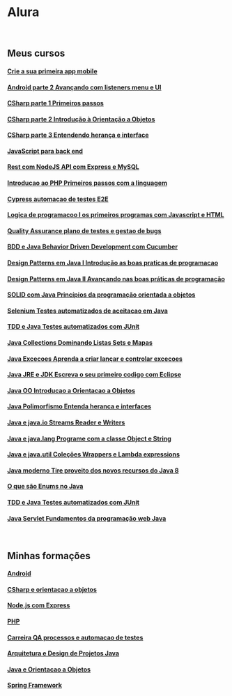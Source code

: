 # Alura

<br>

## Meus cursos
#### [Crie a sua primeira app mobile](Android/Android/Android-parte-1-Crie-a-sua-primeira-app-mobile)
#### [Android parte 2 Avançando com listeners menu e UI](Android/Android/Android-parte-2-Avançando-com-listeners-menu-e-UI)

#### [CSharp parte 1 Primeiros passos](CSharp/CSharp-e-orientacao-a-objetos/CSharp-parte-1-Primeiros-passos)
#### [CSharp parte 2 Introdução à Orientação a Objetos](CSharp/CSharp-e-orientacao-a-objetos/CSharp-parte-2-Introdução-à-Orientação-a-Objetos)
#### [CSharp parte 3 Entendendo herança e interface](CSharp/CSharp-e-orientacao-a-objetos/CSharp-parte-3-Entendendo-herança-e-interface)

#### [JavaScript para back end](JavaScript/Node.js-com-Express/JavaScript-para-back-end)
#### [Rest com NodeJS API com Express e MySQL](JavaScript/Node.js-com-Express/Rest-com-NodeJS-API-com-Express-e-MySQL)

#### [Introducao ao PHP Primeiros passos com a linguagem](PHP/PHP/Introducao-ao-PHP-Primeiros-passos-com-a-linguagem)

#### [Cypress automacao de testes E2E](Carreira-QA-processos-e-automacao-de-testes/Cypress-automacao-de-testes-E2E)
#### [Logica de programacoo I os primeiros programas com Javascript e HTML](Carreira-QA-processos-e-automacao-de-testes/Logica-de-programacoo-I-os-primeiros-programas-com-Javascript-e-HTML)
#### [Quality Assurance plano de testes e gestao de bugs](Carreira-QA-processos-e-automacao-de-testes/Quality-Assurance-plano-de-testes-e-gestao-de-bugs)


#### [BDD e Java Behavior Driven Development com Cucumber](java/Arquitetura-e-Design-de-Projetos-Java/BDD-e-Java-Behavior-Driven-Development-com-Cucumber)
#### [Design Patterns em Java I Introdução as boas praticas de programacao](java/Arquitetura-e-Design-de-Projetos-Java/Design-Patterns-em-Java-I-Introdução-as-boas-praticas-de-programacao)
#### [Design Patterns em Java II Avançando nas boas práticas de programação](java/Arquitetura-e-Design-de-Projetos-Java/Design-Patterns-em-Java-II-Avançando-nas-boas-práticas-de-programação)
#### [SOLID com Java Princípios da programação orientada a objetos](java/Arquitetura-e-Design-de-Projetos-Java/SOLID-com-Java-Princípios-da-programação-orientada-a-objetos)
#### [Selenium Testes automatizados de aceitacao em Java](java/Arquitetura-e-Design-de-Projetos-Java/Selenium-Testes-automatizados-de-aceitacao-em-Java)
#### [TDD e Java Testes automatizados com JUnit](java/Arquitetura-e-Design-de-Projetos-Java/TDD-e-Java-Testes-automatizados-com-JUnit)
 
#### [Java Collections Dominando Listas Sets e Mapas](java/Java-e-Orientacao-a-Objetos/Java-Collections-Dominando-Listas-Sets-e-Mapas)
#### [Java Excecoes Aprenda a criar lançar e controlar excecoes](java/Java-e-Orientacao-a-Objetos/Java-Excecoes-Aprenda-a-criar-lançar-e-controlar-excecoes)
#### [Java JRE e JDK Escreva o seu primeiro codigo com Eclipse](java/Java-e-Orientacao-a-Objetos/Java-JRE-e-JDK-Escreva-o-seu-primeiro-codigo-com-Eclipse)
#### [Java OO Introducao a Orientacao a Objetos](java/Java-e-Orientacao-a-Objetos/Java-OO-Introducao-a-Orientacao-a-Objetos)
#### [Java Polimorfismo Entenda heranca e interfaces](java/Java-e-Orientacao-a-Objetos/Java-Polimorfismo-Entenda-heranca-e-interfaces)
#### [Java e java.io Streams Reader e Writers](java/Java-e-Orientacao-a-Objetos/Java-e-java.io-Streams-Reader-e-Writers)
#### [Java e java.lang Programe com a classe Object e String](java/Java-e-Orientacao-a-Objetos/Java-e-java.lang-Programe-com-a-classe-Object-e-String)
#### [Java e java.util Coleções Wrappers e Lambda expressions](java/Java-e-Orientacao-a-Objetos/Java-e-java.util-Coleções-Wrappers-e-Lambda-expressions)
#### [Java moderno Tire proveito dos novos recursos do Java 8](java/Java-e-Orientacao-a-Objetos/Java-moderno-Tire-proveito-dos-novos-recursos-do-Java-8)
#### [O que são Enums no Java](java/Java-e-Orientacao-a-Objetos/O-que-sao-Enums-no-Java)
#### [TDD e Java Testes automatizados com JUnit](java/Java-e-Orientacao-a-Objetos/TDD-e-Java-Testes-automatizados-com-JUnit)

#### [Java Servlet Fundamentos da programação web Java](java/Spring-Framework/Java-Servlet-Fundamentos-da-programação-web-Java)

<br>

## Minhas formações
#### [Android](Android/Android)
#### [CSharp e orientacao a objetos](CSharp/CSharp-e-orientacao-a-objetos)
#### [Node.js com Express](JavaScript/Node.js-com-Express)
#### [PHP](PHP/PHP)
#### [Carreira QA processos e automacao de testes](Carreira-QA-processos-e-automacao-de-testes)
#### [Arquitetura e Design de Projetos Java](java/Arquitetura-e-Design-de-Projetos-Java)
#### [Java e Orientacao a Objetos](java/Java-e-Orientacao-a-Objetos)
#### [Spring Framework](java/Spring-Framework)

